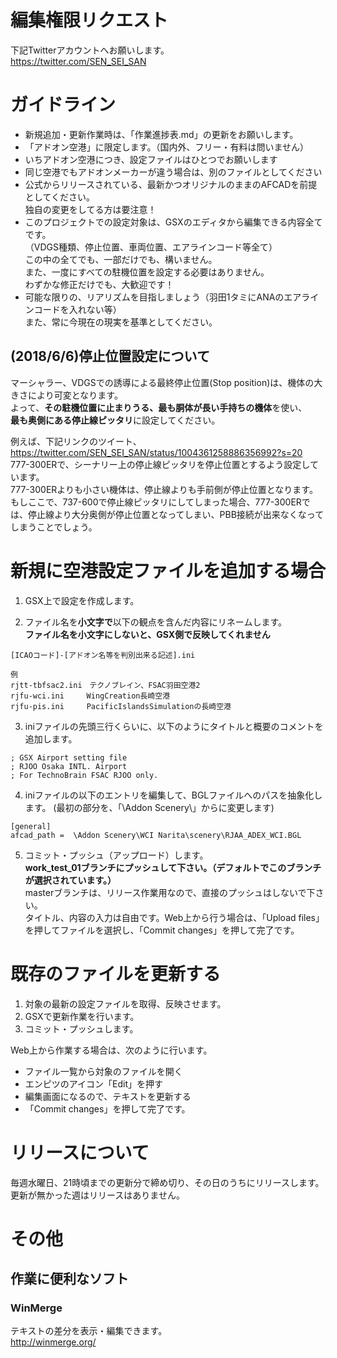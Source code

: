 # 編集権限リクエスト
下記Twitterアカウントへお願いします。  
<https://twitter.com/SEN_SEI_SAN>

# ガイドライン
* 新規追加・更新作業時は、「作業進捗表.md」の更新をお願いします。
* 「アドオン空港」に限定します。（国内外、フリー・有料は問いません）
* いちアドオン空港につき、設定ファイルはひとつでお願いします
* 同じ空港でもアドオンメーカーが違う場合は、別のファイルとしてください
* 公式からリリースされている、最新かつオリジナルのままのAFCADを前提としてください。  
独自の変更をしてる方は要注意！
* このプロジェクトでの設定対象は、GSXのエディタから編集できる内容全てです。  
（VDGS種類、停止位置、車両位置、エアラインコード等全て）  
この中の全てでも、一部だけでも、構いません。  
また、一度にすべての駐機位置を設定する必要はありません。  
わずかな修正だけでも、大歓迎です！
* 可能な限りの、リアリズムを目指しましょう（羽田1タミにANAのエアラインコードを入れない等）  
また、常に今現在の現実を基準としてください。

## (2018/6/6)停止位置設定について
マーシャラー、VDGSでの誘導による最終停止位置(Stop position)は、機体の大きさにより可変となります。  
よって、**その駐機位置に止まりうる、最も胴体が長い手持ちの機体**を使い、  
**最も奥側にある停止線ピッタリ**に設定してください。  

例えば、下記リンクのツイート、  
https://twitter.com/SEN_SEI_SAN/status/1004361258886356992?s=20  
777-300ERで、シーナリー上の停止線ピッタリを停止位置とするよう設定しています。  
777-300ERよりも小さい機体は、停止線よりも手前側が停止位置となります。  
もしここで、737-600で停止線ピッタリにしてしまった場合、777-300ERでは、停止線より大分奥側が停止位置となってしまい、PBB接続が出来なくなってしまうことでしょう。




# 新規に空港設定ファイルを追加する場合
1. GSX上で設定を作成します。

2. ファイル名を**小文字で**以下の観点を含んだ内容にリネームします。  
**ファイル名を小文字にしないと、GSX側で反映してくれません**

```
[ICAOコード]-[アドオン名等を判別出来る記述].ini  

例  
rjtt-tbfsac2.ini　テクノブレイン、FSAC羽田空港2  
rjfu-wci.ini　　　WingCreation長崎空港  
rjfu-pis.ini     PacificIslandsSimulationの長崎空港
```

3. iniファイルの先頭三行くらいに、以下のようにタイトルと概要のコメントを追加します。

```
; GSX Airport setting file
; RJOO Osaka INTL. Airport
; For TechnoBrain FSAC RJOO only.
```

4. iniファイルの以下のエントリを編集して、BGLファイルへのパスを抽象化します。
(最初の部分を、「\Addon Scenery\」からに変更します)

```
[general]  
afcad_path =  \Addon Scenery\WCI Narita\scenery\RJAA_ADEX_WCI.BGL
```

5. コミット・プッシュ（アップロード）します。  
**work_test_01ブランチにプッシュして下さい。（デフォルトでこのブランチが選択されています。）**  
masterブランチは、リリース作業用なので、直接のプッシュはしないで下さい。  
タイトル、内容の入力は自由です。Web上から行う場合は、「Upload files」を押してファイルを選択し、「Commit changes」を押して完了です。

# 既存のファイルを更新する

1. 対象の最新の設定ファイルを取得、反映させます。
2. GSXで更新作業を行います。
3. コミット・プッシュします。

Web上から作業する場合は、次のように行います。

* ファイル一覧から対象のファイルを開く
* エンピツのアイコン「Edit」を押す
* 編集画面になるので、テキストを更新する
* 「Commit changes」を押して完了です。

# リリースについて
毎週水曜日、21時頃までの更新分で締め切り、その日のうちにリリースします。
更新が無かった週はリリースはありません。

# その他
## 作業に便利なソフト
### WinMerge
テキストの差分を表示・編集できます。  
http://winmerge.org/
